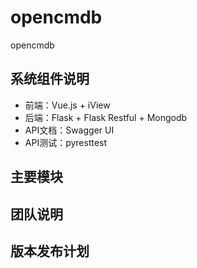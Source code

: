 # opencmdb
opencmdb


## 系统组件说明

- 前端：Vue.js + iView
- 后端：Flask + Flask Restful + Mongodb
- API文档：Swagger UI
- API测试：pyresttest

## 主要模块



## 团队说明



## 版本发布计划






